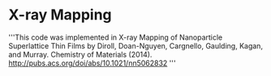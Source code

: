 # X-ray Mapping

'''This code was implemented in X-ray Mapping of Nanoparticle Superlattice Thin Films 
by Diroll, Doan-Nguyen, Cargnello, Gaulding, Kagan, and Murray. Chemistry of Materials (2014).
http://pubs.acs.org/doi/abs/10.1021/nn5062832
'''


